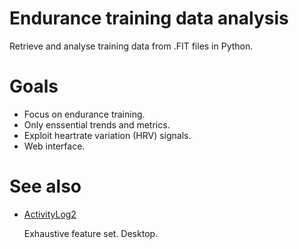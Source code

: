 # Endurance training data analysis

Retrieve and analyse training data from .FIT files in Python.

# Goals

- Focus on endurance training.
- Only enssential trends and metrics.
- Exploit heartrate variation (HRV) signals.
- Web interface.

# See also

- [ActivityLog2](https://github.com/alex-hhh/ActivityLog2)

  Exhaustive feature set. Desktop.
